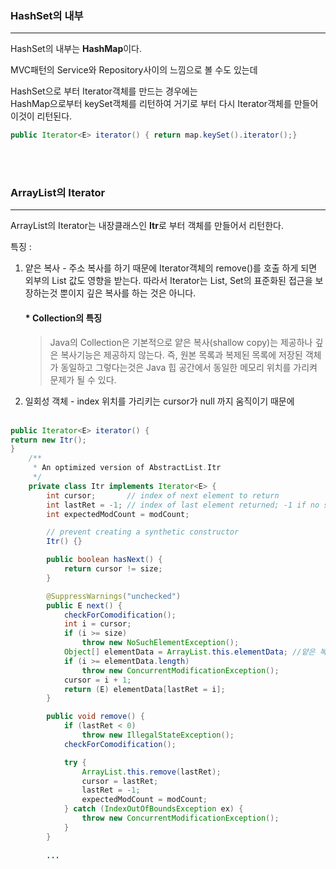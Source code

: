 ### HashSet의 내부

___
HashSet의 내부는 **HashMap**이다.

MVC패턴의 Service와 Repository사이의 느낌으로 볼 수도 있는데 

HashSet으로 부터 Iterator객체를 만드는 경우에는<br/>
HashMap으로부터 keySet객체를 리턴하여 거기로 부터 다시 Iterator객체를 만들어
이것이 리턴된다.
```java
public Iterator<E> iterator() { return map.keySet().iterator();}
```
<br/><br/>
### ArrayList의 Iterator

---
ArrayList의 Iterator는 내장클래스인 **Itr**로 부터 객체를 만들어서 리턴한다.

특징 :
1. 얕은 복사 - 주소 복사를 하기 때문에 Iterator객체의 remove()를 호출 하게 되면 외부의 List 값도 영향을 받는다.
따라서 Iterator는 List, Set의 표준화된 접근을 보장하는것 뿐이지 깊은 복사를 하는 것은 아니다.
   #### * Collection의 특징
    >Java의 Collection은 기본적으로 얕은 복사(shallow copy)는 제공하나 깊은 복사기능은
   제공하지 않는다. 즉, 원본 목록과 복제된 목록에 저장된 객체가 동일하고 그렇다는것은
   Java 힙 공간에서 동일한 메모리 위치를 가리켜 문제가 될 수 있다.


2. 일회성 객체 - index 위치를 가리키는 cursor가 null 까지 움직이기 때문에
<br/><br/>
```java
public Iterator<E> iterator() {
return new Itr();
}
    /**
     * An optimized version of AbstractList.Itr
     */
    private class Itr implements Iterator<E> {
        int cursor;       // index of next element to return
        int lastRet = -1; // index of last element returned; -1 if no such
        int expectedModCount = modCount;

        // prevent creating a synthetic constructor
        Itr() {}

        public boolean hasNext() {
            return cursor != size;
        }

        @SuppressWarnings("unchecked")
        public E next() {
            checkForComodification();
            int i = cursor;
            if (i >= size)
                throw new NoSuchElementException();
            Object[] elementData = ArrayList.this.elementData; //얕은 복사
            if (i >= elementData.length)
                throw new ConcurrentModificationException();
            cursor = i + 1;
            return (E) elementData[lastRet = i];
        }

        public void remove() {
            if (lastRet < 0)
                throw new IllegalStateException();
            checkForComodification();

            try {
                ArrayList.this.remove(lastRet);
                cursor = lastRet;
                lastRet = -1;
                expectedModCount = modCount;
            } catch (IndexOutOfBoundsException ex) {
                throw new ConcurrentModificationException();
            }
        }
        
        ...
```
